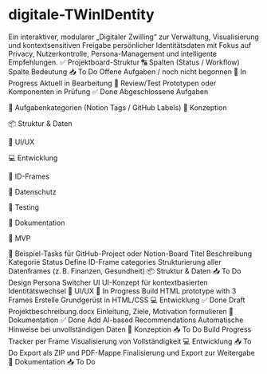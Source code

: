 # digitale-TWinIDentity
Ein interaktiver, modularer „Digitaler Zwilling“ zur Verwaltung, Visualisierung und kontextsensitiven Freigabe persönlicher Identitätsdaten mit Fokus auf Privacy, Nutzerkontrolle, Persona-Management und intelligente Empfehlungen.
✅ Projektboard-Struktur
🔠 Spalten (Status / Workflow)
Spalte	Bedeutung
📥 To Do	Offene Aufgaben / noch nicht begonnen
🔄 In Progress	Aktuell in Bearbeitung
🧪 Review/Test	Prototypen oder Komponenten in Prüfung
✅ Done	Abgeschlossene Aufgaben

🧱 Aufgabenkategorien (Notion Tags / GitHub Labels)
🧠 Konzeption

📦 Struktur & Daten

🎨 UI/UX

💻 Entwicklung

🧩 ID-Frames

🔐 Datenschutz

🧪 Testing

📄 Dokumentation

🎯 MVP

🧾 Beispiel-Tasks für GitHub-Project oder Notion-Board
Titel	Beschreibung	Kategorie	Status
Define ID-Frame categories	Strukturierung aller Datenframes (z. B. Finanzen, Gesundheit)	📦 Struktur & Daten	📥 To Do
Design Persona Switcher UI	UI-Konzept für kontextbasierten Identitätswechsel	🎨 UI/UX	🔄 In Progress
Build HTML prototype with 3 Frames	Erstelle Grundgerüst in HTML/CSS	💻 Entwicklung	✅ Done
Draft Projektbeschreibung.docx	Einleitung, Ziele, Motivation formulieren	📄 Dokumentation	✅ Done
Add AI-based Recommendations	Automatische Hinweise bei unvollständigen Daten	🧠 Konzeption	📥 To Do
Build Progress Tracker per Frame	Visualisierung von Vollständigkeit	💻 Entwicklung	📥 To Do
Export als ZIP und PDF-Mappe	Finalisierung und Export zur Weitergabe	📄 Dokumentation	📥 To Do

